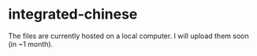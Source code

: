 # integrated-chinese
The files are currently hosted on a local computer.
I will upload them soon (in ~1 month).
